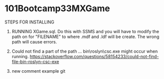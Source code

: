 # 101Bootcamp33MXGame


STEPS FOR INSTALLING

1. RUNNING XGame.sql. Do this with SSMS and you will have to modify the path on for "FILENAME" to where .mdf and .ldf will be create. The wrong path will cause errors.

2. Could not find a part of the path ... bin\roslyn\csc.exe might occur when running. https://stackoverflow.com/questions/58154233/could-not-find-file-bin-roslyn-csc-exe


3. new comment example git